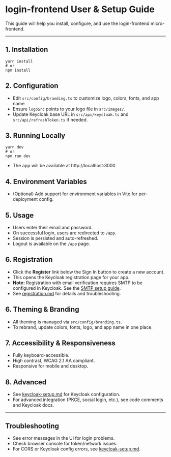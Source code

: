 # login-frontend User & Setup Guide

This guide will help you install, configure, and use the login-frontend micro-frontend.

---

## 1. Installation

```
yarn install
# or
npm install
```

## 2. Configuration
- Edit `src/config/branding.ts` to customize logo, colors, fonts, and app name.
- Ensure `logoSrc` points to your logo file in `src/images/`.
- Update Keycloak base URL in `src/api/keycloak.ts` and `src/api/refreshToken.ts` if needed.

## 3. Running Locally

```
yarn dev
# or
npm run dev
```

- The app will be available at http://localhost:3000

## 4. Environment Variables
- (Optional) Add support for environment variables in Vite for per-deployment config.

## 5. Usage
- Users enter their email and password.
- On successful login, users are redirected to `/app`.
- Session is persisted and auto-refreshed.
- Logout is available on the `/app` page.

## 6. Registration
- Click the **Register** link below the Sign In button to create a new account.
- This opens the Keycloak registration page for your app.
- **Note:** Registration with email verification requires SMTP to be configured in Keycloak. See the [SMTP setup guide](./keycloak-setup.md#smtp-email-setup-for-registrationverification).
- See [registration.md](./registration.md) for details and troubleshooting.

## 6. Theming & Branding
- All theming is managed via `src/config/branding.ts`.
- To rebrand, update colors, fonts, logo, and app name in one place.

## 7. Accessibility & Responsiveness
- Fully keyboard-accessible.
- High contrast, WCAG 2.1 AA compliant.
- Responsive for mobile and desktop.

## 8. Advanced
- See [keycloak-setup.md](./keycloak-setup.md) for Keycloak configuration.
- For advanced integration (PKCE, social login, etc.), see code comments and Keycloak docs.

---

## Troubleshooting
- See error messages in the UI for login problems.
- Check browser console for token/network issues.
- For CORS or Keycloak config errors, see [keycloak-setup.md](./keycloak-setup.md).
